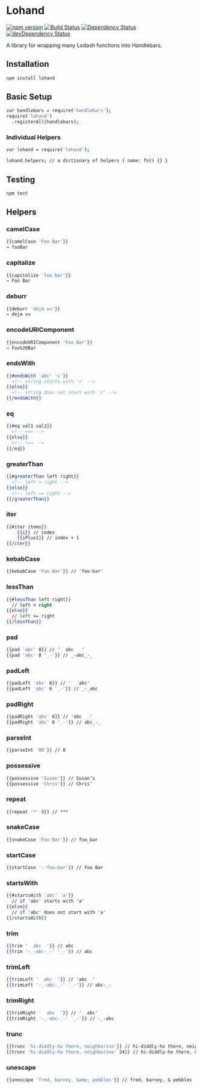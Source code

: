 # Lohand

[![npm version](https://badge.fury.io/js/lohand.svg)](http://badge.fury.io/js/lohand)
[![Build Status](https://travis-ci.org/alexsomeoddpilot/lohand.svg?branch=master)](https://travis-ci.org/alexsomeoddpilot/lohand)
[![Dependency Status](https://david-dm.org/alexsomeoddpilot/lohand.svg)](https://david-dm.org/alexsomeoddpilot/lohand)
[![devDependency Status](https://david-dm.org/alexsomeoddpilot/lohand/dev-status.svg)](https://david-dm.org/alexsomeoddpilot/lohand#info=devDependencies)

A library for wrapping many Lodash functions into Handlebars.

## Installation

```bash
npm install lohand
```

## Basic Setup

```bash
var handlebars = require('handlebars');
require('lohand')
  .registerAll(handlebars);
```

### Individual Helpers

```bash
var lohand = require('lohand');

lohand.helpers; // a dictionary of helpers { name: fn() {} }
```

## Testing

```bash
npm test
```

## Helpers

### camelCase

```handlebars
{{camelCase 'Foo Bar'}}
→ fooBar
```

### capitalize

```handlebars
{{capitalize 'foo bar'}}
→ Foo Bar
```

### deburr

```handlebars
{{deburr 'déjà vu'}}
→ deja vu
```

### encodeURIComponent

```handlebars
{{encodeURIComponent 'Foo Bar'}}
→ Foo%20Bar
```

### endsWith

```handlebars
{{#endsWith 'abc' 'c'}}
  <!-- string starts with 'c' -->
{{else}}
  <!-- string does not start with 'c' -->
{{/endsWith}}
```

### eq

```handlebars
{{#eq val1 val2}}
  <!-- === -->
{{else}}
  <!-- !== -->
{{/eq}}
```

### greaterThan

```handlebars
{{#greaterThan left right}}
  <!-- left > right -->
{{else}}
  <!-- left <= right -->
{{/greaterThan}}
```

### iter

```handlebars
{{#iter items}}
    {{i}} // index
    {{iPlus1}} // index + 1
{{/iter}}
```

### kebabCase

```handlebars
{{kebabCase 'Foo Bar'}} // 'foo-bar'
```

### lessThan

```handlebars
{{#lessThan left right}}
  // left < right
{{else}}
  // left >= right
{{/lessThan}}
```

### pad

```handlebars
{{pad 'abc' 8}} // '  abc   '
{{pad 'abc' 8 '_-'}} // _-abc_-_
```

### padLeft

```handlebars
{{padLeft 'abc' 6}} // '   abc'
{{padLeft 'abc' 6 '_-'}} // _-_abc
```

### padRight

```handlebars
{{padRight 'abc' 6}} // 'abc   '
{{padRight 'abc' 6 '_-'}} // abc_-_
```

### parseInt

```handlebars
{{parseInt '08'}} // 8
```

### possessive

```handlebars
{{possessive 'Susan'}} // Susan’s
{{possessive 'Chris'}} // Chris’
```

### repeat

```handlebars
{{repeat '*' 3}} // ***
```

### snakeCase

```handlebars
{{snakeCase 'Foo Bar'}} // foo_bar
```

### startCase

```handlebars
{{startCase '--foo-bar'}} // Foo Bar
```

### startsWith

```handlebars
{{#startsWith 'abc' 'a'}}
  // if 'abc' starts with 'a'
{{else}}
  // if 'abc' does not start with 'a'
{{/startsWith}}
```

### trim

```handlebars
{{trim '  abc  '}} // abc
{{trim '-_-abc-_-' '_-'}} // abc
```

### trimLeft

```handlebars
{{trimLeft '  abc  '}} // 'abc  '
{{trimLeft '-_-abc-_-' '_-'}} // abc-_-
```

### trimRight

```handlebars
{{trimRight '  abc  '}} // '  abc'
{{trimRight '-_-abc-_-' '_-'}} // -_-abc
```

### trunc

```handlebars
{{trunc 'hi-diddly-ho there, neighborino'}} // hi-diddly-ho there, neighbo...
{{trunc 'hi-diddly-ho there, neighborino' 24}} // hi-diddly-ho there, n...
```

### unescape

```handlebars
{{unescape 'fred, barney, &amp; pebbles'}} // fred, barney, & pebbles
```

